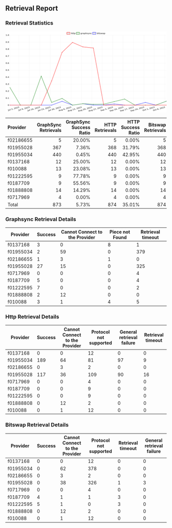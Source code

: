 ## Retrieval Report
### Retrieval Statistics
<img src="https://raw.githubusercontent.com/data-preservation-programs/filplus-checker-assets/main/filecoin-project/filecoin-plus-large-datasets/issues/1733/1697373549940.png"/>

| Provider  | GraphSync Retrievals | GraphSync Success Ratio | HTTP Retrievals | HTTP Success Ratio | Bitswap Retrievals | Bitswap Success Ratio |
| :-------- | -------------------: | ----------------------: | --------------: | -----------------: | -----------------: | --------------------: |
| f02186655 |                    5 |                  20.00% |               5 |              0.00% |                  5 |                 0.00% |
| f01955028 |                  367 |                   7.36% |             368 |             31.79% |                368 |                 0.00% |
| f01955034 |                  440 |                   0.45% |             440 |             42.95% |                440 |                 0.00% |
| f0137168  |                   12 |                  25.00% |              12 |              0.00% |                 12 |                 0.00% |
| f010088   |                   13 |                  23.08% |              13 |              0.00% |                 13 |                 0.00% |
| f01222595 |                    9 |                  77.78% |               9 |              0.00% |                  9 |                55.56% |
| f0187709  |                    9 |                  55.56% |               9 |              0.00% |                  9 |                44.44% |
| f01888808 |                   14 |                  14.29% |              14 |              0.00% |                 14 |                 0.00% |
| f0717969  |                    4 |                   0.00% |               4 |              0.00% |                  4 |                 0.00% |
| Total     |                  873 |                   5.73% |             874 |             35.01% |                874 |                 1.03% |

### Graphsync Retrieval Details
| Provider  | Success | Cannot Connect to the Provider | Piece not Found | Retrieval timeout |
| --------- | ------- | ------------------------------ | --------------- | ----------------- |
| f0137168  | 3       | 0                              | 8               | 1                 |
| f01955034 | 2       | 59                             | 0               | 379               |
| f02186655 | 1       | 3                              | 1               | 0                 |
| f01955028 | 27      | 15                             | 0               | 325               |
| f0717969  | 0       | 0                              | 0               | 4                 |
| f0187709  | 5       | 0                              | 0               | 4                 |
| f01222595 | 7       | 0                              | 0               | 2                 |
| f01888808 | 2       | 12                             | 0               | 0                 |
| f010088   | 3       | 1                              | 4               | 5                 |

### Http Retrieval Details
| Provider  | Success | Cannot Connect to the Provider | Protocol not supported | General retrieval failure | Retrieval timeout |
| --------- | ------- | ------------------------------ | ---------------------- | ------------------------- | ----------------- |
| f0137168  | 0       | 0                              | 12                     | 0                         | 0                 |
| f01955034 | 189     | 64                             | 81                     | 97                        | 9                 |
| f02186655 | 0       | 3                              | 2                      | 0                         | 0                 |
| f01955028 | 117     | 36                             | 109                    | 90                        | 16                |
| f0717969  | 0       | 0                              | 4                      | 0                         | 0                 |
| f0187709  | 0       | 0                              | 9                      | 0                         | 0                 |
| f01222595 | 0       | 0                              | 9                      | 0                         | 0                 |
| f01888808 | 0       | 12                             | 2                      | 0                         | 0                 |
| f010088   | 0       | 1                              | 12                     | 0                         | 0                 |

### Bitswap Retrieval Details
| Provider  | Success | Cannot Connect to the Provider | Protocol not supported | Retrieval timeout | General retrieval failure |
| --------- | ------- | ------------------------------ | ---------------------- | ----------------- | ------------------------- |
| f0137168  | 0       | 0                              | 12                     | 0                 | 0                         |
| f01955034 | 0       | 62                             | 378                    | 0                 | 0                         |
| f02186655 | 0       | 3                              | 2                      | 0                 | 0                         |
| f01955028 | 0       | 38                             | 326                    | 1                 | 3                         |
| f0717969  | 0       | 0                              | 4                      | 0                 | 0                         |
| f0187709  | 4       | 1                              | 1                      | 3                 | 0                         |
| f01222595 | 5       | 1                              | 0                      | 3                 | 0                         |
| f01888808 | 0       | 12                             | 2                      | 0                 | 0                         |
| f010088   | 0       | 1                              | 12                     | 0                 | 0                         |
